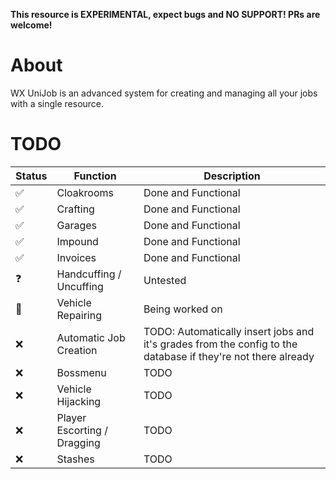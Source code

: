 **This resource is EXPERIMENTAL, expect bugs and NO SUPPORT! PRs are welcome!**

# About

WX UniJob is an advanced system for creating and managing all your jobs with a single resource.

# TODO

| Status | Function                    | Description                                                                                                  |
| ------ | --------------------------- | ------------------------------------------------------------------------------------------------------------ |
| ✅      | Cloakrooms                  | Done and Functional                                                                                          |
| ✅      | Crafting                    | Done and Functional                                                                                          |
| ✅      | Garages                     | Done and Functional                                                                                          |
| ✅      | Impound                     | Done and Functional                                                                                          |
| ✅      | Invoices                    | Done and Functional                                                                                          |
| ❓      | Handcuffing / Uncuffing     | Untested                                                                                                     |
| 🔧      | Vehicle Repairing           | Being worked on                                                                                              |
| ❌      | Automatic Job Creation      | TODO: Automatically insert jobs and it's grades from the config to the database if they're not there already |
| ❌      | Bossmenu                    | TODO                                                                                                         |
| ❌      | Vehicle Hijacking           | TODO                                                                                                         |
| ❌      | Player Escorting / Dragging | TODO                                                                                                         |
| ❌      | Stashes                     | TODO                                                                                                         |

